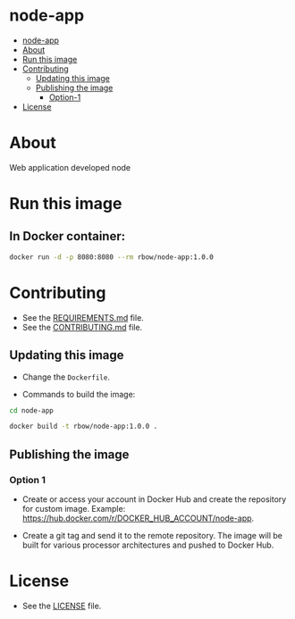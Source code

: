 # node-app

<!-- TOC -->

- [node-app](#node-app)
- [About](#about)
- [Run this image](#run-this-image)
- [Contributing](#contributing)
  - [Updating this image](#updating-this-image)
  - [Publishing the image](#publishing-the-image)
    - [Option-1](#option-1)
- [License](#license)

<!-- TOC -->

# About

Web application developed node

# Run this image

## In Docker container:

```bash
docker run -d -p 8080:8080 --rm rbow/node-app:1.0.0
```

# Contributing

* See the [REQUIREMENTS.md](REQUIREMENTS.md) file.
* See the [CONTRIBUTING.md](CONTRIBUTING.md) file.

## Updating this image

* Change the ``Dockerfile``.

* Commands to build the image:

```bash
cd node-app

docker build -t rbow/node-app:1.0.0 .
```

## Publishing the image

### Option 1

* Create or access your account in Docker Hub and create the repository for custom image. Example: https://hub.docker.com/r/DOCKER_HUB_ACCOUNT/node-app. 

* Create a git tag and send it to the remote repository. The image will be built for various processor architectures and pushed to Docker Hub.

# License

* See the [LICENSE](LICENSE) file.
